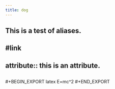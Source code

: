```yaml
---
title: dog
---
```


## This is a test of aliases.
## #link
## attribute:: this is an attribute.
##
#+BEGIN_EXPORT latex
E=mc^2
#+END_EXPORT
##
